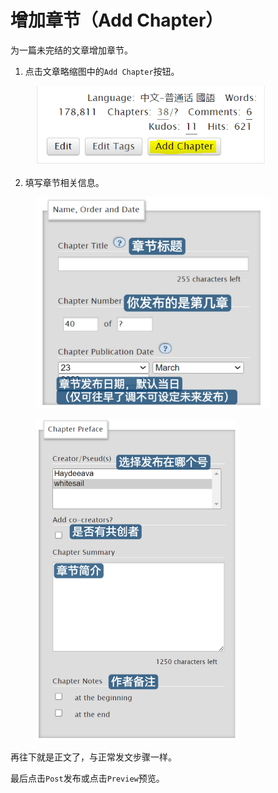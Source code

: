 # 增加章节（Add Chapter）

为一篇未完结的文章增加章节。

1. 点击文章略缩图中的`Add Chapter`按钮。

<figure><img src="../../.gitbook/assets/image (2) (1).png" alt="" width="368"><figcaption></figcaption></figure>

2. 填写章节相关信息。

<figure><img src="../../.gitbook/assets/MTXX_MH20230323_094725042.jpg" alt="" width="375"><figcaption></figcaption></figure>

<figure><img src="../../.gitbook/assets/MTXX_MH20230323_095215978.jpg" alt="" width="320"><figcaption></figcaption></figure>

再往下就是正文了，与正常发文步骤一样。

最后点击`Post`发布或点击`Preview`预览。
